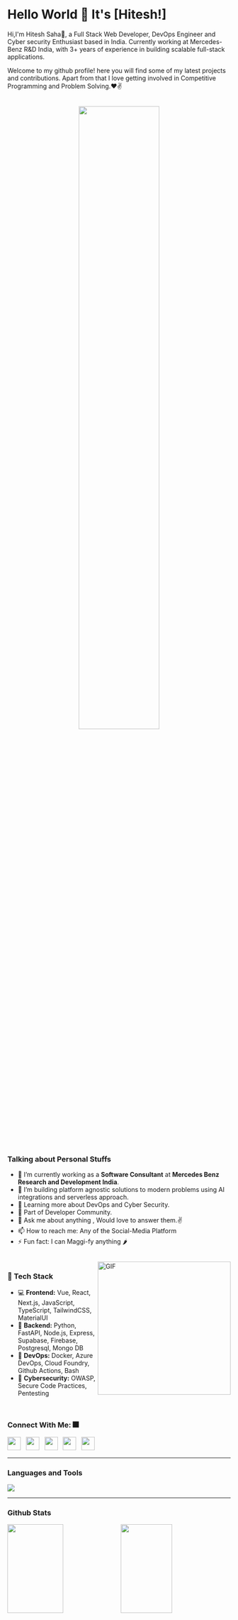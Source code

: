 # Hello World 👋 It's [Hitesh!]

Hi,I'm Hitesh Saha🙌, a Full Stack Web Developer, DevOps Engineer and Cyber security Enthusiast based in India. Currently working at Mercedes-Benz R&D India, with 3+ years of experience in building scalable full-stack applications.

Welcome to my github profile! here you will find some of my latest projects and contributions. Apart from that I love getting involved in Competitive Programming and Problem Solving.❤✌

<br/>

<div align="center">
  <img src="https://media.giphy.com/media/L1R1tvI9svkIWwpVYr/giphy.gif" width="60%" />
</div>
  
### **Talking about Personal Stuffs**

- 🔭 I’m currently working as a **Software Consultant** at **Mercedes Benz Research and Development India**.
- 🧠 I’m building platform agnostic solutions to modern problems using AI integrations and serverless approach.
- 🌱 Learning more about DevOps and Cyber Security.
- 👯 Part of Developer Community.
- 💬 Ask me about anything , Would love to answer them.✌
- 📫 How to reach me: Any of the Social-Media Platform
- ⚡ Fun fact: I can Maggi-fy anything 🌶️

<br/>

<img align="right" alt="GIF" src="https://media.giphy.com/media/USV0ym3bVWQJJmNu3N/giphy.gif" height="300px" width="300px"/>

### 🚀 Tech Stack

- 💻 **Frontend:** Vue, React, Next.js, JavaScript, TypeScript, TailwindCSS, MaterialUI
- 🔧 **Backend:** Python, FastAPI, Node.js, Express, Supabase, Firebase, Postgresql, Mongo DB  
- 🧰 **DevOps:** Docker, Azure DevOps, Cloud Foundry, Github Actions, Bash 
- 🔐 **Cybersecurity:** OWASP, Secure Code Practices, Pentesting

<br />

### Connect With Me: 🎆

<a href="mailto:hiteshsaha52@gmail.com"><img src="https://img.icons8.com/color/48/000000/gmail-new.png" width="30" /></a>&nbsp;&nbsp;
<a href="https://www.linkedin.com/in/hitesh-saha-5401671b3/" target="_blank"><img src="https://img.icons8.com/color/48/000000/linkedin.png" width="30" /></a>&nbsp;&nbsp;
<a href="https://hiteshsaha.netlify.app"><img src="https://img.icons8.com/ios-filled/50/ffffff/domain.png" width="30" /></a>&nbsp;&nbsp;
<a href="https://www.instagram.com/storm_charger_03/"><img src="https://cdn.simpleicons.org/instagram/E4405F" width="30" /></a>&nbsp;&nbsp;
<a href="https://x.com/hiteshsaha03?s=21" target="_blank"><img src="https://cdn.simpleicons.org/x/1DA1F2" width="30" /></a>

---

### **Languages and Tools**

<img src="https://skillicons.dev/icons?i=next,vue,react,ts,js,html,css,tailwind,bootstrap,sass,materialui,nodejs,fastapi,express,python,mongodb,postgres,mysql,cpp,docker,azure,aws,bash,git,github,nginx,linux,vscode,supabase,firebase," />

---

### Github Stats
<p align="left">
  <img src="https://github-readme-stats.vercel.app/api?username=Hitesh-Saha&show_icons=true&theme=github_dark" height="200px" width="50%" />
  <img src="https://github-readme-stats.vercel.app/api/top-langs/?username=Hitesh-Saha&layout=compact&theme=github_dark" height="200px" width="48%" />
</p>




